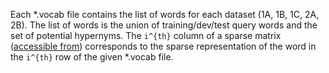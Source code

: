 Each \*.vocab file contains the list of words for each dataset (1A, 1B, 1C, 2A, 2B).
The list of words is the union of training/dev/test query words and the set of potential hypernyms.
The ``i^{th}`` column of a sparse matrix ([accessible from](rgai.inf.u-szeged.hu/~berend/semeval2018_task9_matrices/)) corresponds to the sparse representation of the word in the ``i^{th}`` row of the given \*.vocab file.
